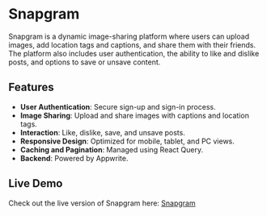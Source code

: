 # Snapgram

Snapgram is a dynamic image-sharing platform where users can upload images, add location tags and captions, and share them with their friends. The platform also includes user authentication, the ability to like and dislike posts, and options to save or unsave content. 

## Features

- **User Authentication**: Secure sign-up and sign-in process.
- **Image Sharing**: Upload and share images with captions and location tags.
- **Interaction**: Like, dislike, save, and unsave posts.
- **Responsive Design**: Optimized for mobile, tablet, and PC views.
- **Caching and Pagination**: Managed using React Query.
- **Backend**: Powered by Appwrite.

## Live Demo

Check out the live version of Snapgram here: [Snapgram](https://snapgram-by-logicule.vercel.app/)
